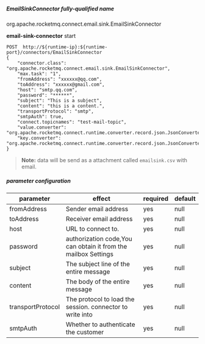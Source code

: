 ##### EmailSinkConnector fully-qualified name
org.apache.rocketmq.connect.email.sink.EmailSinkConnector

**email-sink-connector** start

```shell
POST  http://${runtime-ip}:${runtime-port}/connectors/EmailSinkConnector
{
    "connector.class": "org.apache.rocketmq.connect.email.sink.EmailSinkConnector",
    "max.task": "1",
    "fromAddress": "xxxxxx@qq.com",
    "toAddress": "xxxxxx@gmail.com",
    "host": "smtp.qq.com",
    "password": "******",
    "subject": "This is a subject",
    "content": "this is a content.",
    "transportProtocol": "smtp",
    "smtpAuth": true,
    "connect.topicnames": "test-mail-topic",
    "value.converter": "org.apache.rocketmq.connect.runtime.converter.record.json.JsonConverter",
    "key.converter": "org.apache.rocketmq.connect.runtime.converter.record.json.JsonConverter"
}
```

> **Note:** data will be send as a attachment called `emailsink.csv` with email.

##### parameter configuration

| parameter         | effect                                                         | required | default |
| ----------------- | -------------------------------------------------------------- | -------- | ------- |
| fromAddress       | Sender email address                                           | yes      | null    |
| toAddress         | Receiver email address                                         | yes      | null    |
| host              | URL to connect to.                                             | yes      | null    |
| password          | authorization code,You can obtain it from the mailbox Settings | yes      | null    |
| subject           | The subject line of the entire message                         | yes      | null    |
| content           | The body of the entire message                                 | yes      | null    |
| transportProtocol | The protocol to load the session. connector to write into      | yes      | null    |
| smtpAuth          | Whether to authenticate the customer                           | yes      | null    |
